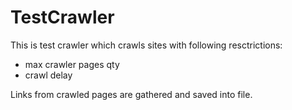 TestCrawler
===========

This is test crawler which crawls sites with following resctrictions: 
* max crawler pages qty 
* crawl delay 

Links from crawled pages are gathered and saved into file.
